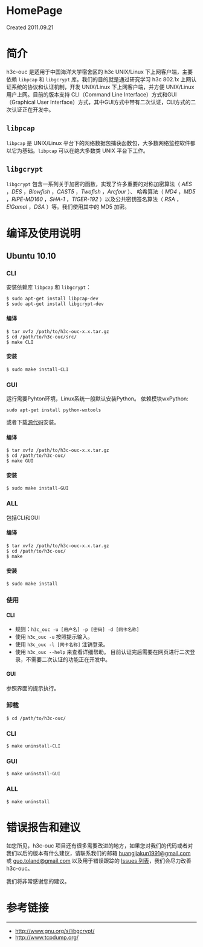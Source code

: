 # HomePage #
Created 2011.09.21

# 简介 #
h3c-ouc 是适用于中国海洋大学宿舍区的 h3c UNIX/Linux 下上网客户端，主要依赖 `libpcap` 和 `libgcrypt` 库。我们的目的就是通过研究学习 h3c 802.1x 上网认证系统的协议和认证机制，开发 UNIX/Linux 下上网客户端，并方便 UNIX/Linux 用户上网。目前的版本支持 CLI（Command Line Interface）方式和GUI（Graphical User Interface）方式，其中GUI方式中带有二次认证，CLI方式的二次认证正在开发中。

## `libpcap` ##
`libpcap` 是 UNIX/Linux 平台下的网络数据包捕获函数包，大多数网络监控软件都以它为基础。`libpcap` 可以在绝大多数类 UNIX 平台下工作。

## `libgcrypt` ##
`libgcrypt` 包含一系列关于加密的函数，实现了许多重要的对称加密算法（ _AES_ ，_DES_ ，_Blowfish_ ，_CAST5_ ，_Twofish_ ，_Arcfour_ ）、 哈希算法（ _MD4_ ，_MD5_ ，_RIPE-MD160_ ，_SHA-1_ ，_TIGER-192_ ）以及公共密钥签名算法（ _RSA_ ，_ElGamal_ ，_DSA_ ）等。我们使用其中的 MD5 加密。

# 编译及使用说明 #
## Ubuntu 10.10 ##
### CLI ###
安装依赖库 `libpcap` 和 `libgcrypt`：
```
$ sudo apt-get install libpcap-dev
$ sudo apt-get install libgcrypt-dev
```

#### 编译 ####
```
$ tar xvfz /path/to/h3c-ouc-x.x.tar.gz
$ cd /path/to/h3c-ouc/src/
$ make CLI
```

#### 安装 ####
```
$ sudo make install-CLI
```
### GUI ###
运行需要Pyhton环境，Linux系统一般默认安装Python。
依赖模块wxPython:
```
sudo apt-get install python-wxtools
```
或者下载[源代码](http://www.wxpython.org/download.php#stable)安装。
#### 编译 ####
```
$ tar xvfz /path/to/h3c-ouc-x.x.tar.gz
$ cd /path/to/h3c-ouc/
$ make GUI
```
#### 安装 ####
```
$ sudo make install-GUI
```
### ALL ###
包括CLI和GUI
#### 编译 ####
```
$ tar xvfz /path/to/h3c-ouc-x.x.tar.gz
$ cd /path/to/h3c-ouc/
$ make
```
#### 安装 ####
```
$ sudo make install
```

### 使用 ###
#### CLI ####
  * 规则：`h3c_ouc -u [用户名] -p [密码] -d [网卡名称]`
  * 使用  `h3c_ouc -u` 按照提示输入。
  * 使用  `h3c_ouc -l [网卡名称]` 注销登录。
  * 使用  `h3c_ouc --help` 来查看详细帮助。
目前认证完后需要在网页进行二次登录，不需要二次认证的功能正在开发中。
#### GUI ####
参照界面的提示执行。
### 卸载 ###
```
$ cd /path/to/h3c-ouc/
```
### CLI ###
```
$ make uninstall-CLI
```
### GUI ###
```
$ make uninstall-GUI
```
### ALL ###
```
$ make uninstall
```

# 错误报告和建议 #
如您所见，h3c-ouc 项目还有很多需要改进的地方，如果您对我们的代码或者对我们以后的版本有什么建议，请联系我们的邮箱 [huangjiakun1991@gmail.com](mailto:huangjiakun1991@gmail.com) 或 [guo.toland@gmail.com](mailto:guo.toland@gmail.com) 以及用于错误跟踪的 [Issues 列表](http://code.google.com/p/h3c-ouc/issues/list)，我们会尽力改善 h3c-ouc。

我们将非常感谢您的建议。

# 参考链接 #

---

  * http://www.gnu.org/s/libgcrypt/
  * http://www.tcpdump.org/